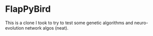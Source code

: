FlapPyBird
===============

This is a clone I took to try to test some genetic algorithms and neuro-evolution network algos (neat). 
